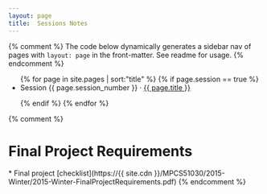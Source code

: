 ```yaml
---
layout: page
title:  Sessions Notes
---
```


{% comment %}
The code below dynamically generates a sidebar nav of pages with
`layout: page` in the front-matter. See readme for usage.
{% endcomment %}

<ul>
{% for page in site.pages | sort:"title" %}
{% if page.session == true %}

<entry>
 <li>Session {{ page.session_number }} &middot; <a href="{{ page.url }}">{{ page.title }}</a>
 </li>
</entry>

{% endif %}
{% endfor %}
</ul>



{% comment %}
<h1>Final Project Requirements</h1>
* Final project [checklist](https://{{ site.cdn }}/MPCS51030/2015-Winter/2015-Winter-FinalProjectRequirements.pdf)
{% endcomment %}
